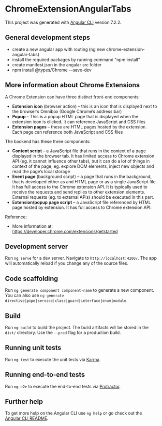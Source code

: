 # ChromeExtensionAngularTabs

This project was generated with [Angular CLI](https://github.com/angular/angular-cli) version 7.2.2.

## General development steps
* create a new angular app with routing (ng new chrome-extension-angular-tabs)
* install the required packages by running command "npm install"
* create manifest.json in the angular src folder
* npm install @types/Chrome -–save-dev

## More information about Chrome Extensions
A Chrome Extension can have three distinct front-end components:
* **Extension icon** (browser action) – this is an icon that is displayed next to the browser’s Omnibox (Google Chrome’s address bar)
* **Popup** – This is a popup HTML page that is displayed when the extension icon is clicked. It can reference JavaScript and CSS files
* **Extension pages** – these are HTML pages hosted by the extension. Each page can reference both JavaScript and CSS files

The backend has these three components:
* **Content script** – a JavaScript file that runs in the context of a page displayed in the browser tab. It has limited access to Chrome extension API (eg. it cannot influence other tabs), but it can do a lot of things in context of the page, eg. explore DOM elements, inject new objects and read the page’s local storage
* **Event page** (background script) – a page that runs in the background, that is developed either as and HTML page or as a single JavaScript file. It has full access to the Chrome extension API. It is typically used to receive the requests and send replies to other extension elements. External requests (eg. to external APIs) should be executed in this part.
* **Extension/popup page script** – a JavaScript file referenced by HTML page hosted by extension. It has full access to Chrome extension API.

Reference:
* More information at: https://developer.chrome.com/extensions/getstarted

## Development server

Run `ng serve` for a dev server. Navigate to `http://localhost:4200/`. The app will automatically reload if you change any of the source files.

## Code scaffolding

Run `ng generate component component-name` to generate a new component. You can also use `ng generate directive|pipe|service|class|guard|interface|enum|module`.

## Build

Run `ng build` to build the project. The build artifacts will be stored in the `dist/` directory. Use the `--prod` flag for a production build.

## Running unit tests

Run `ng test` to execute the unit tests via [Karma](https://karma-runner.github.io).

## Running end-to-end tests

Run `ng e2e` to execute the end-to-end tests via [Protractor](http://www.protractortest.org/).

## Further help

To get more help on the Angular CLI use `ng help` or go check out the [Angular CLI README](https://github.com/angular/angular-cli/blob/master/README.md).
